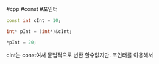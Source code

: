 #cpp  #const #포인터 

```cpp
const int cInt = 10;

int* pInt = (int*)&cInt;

*pInt = 20;
```
cInt는 const여서 문법적으로 변환 할수없지만.
포인터를 이용해서
